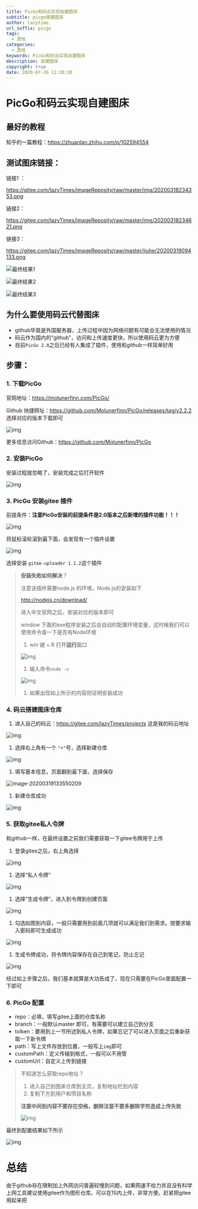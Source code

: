 ```yaml
---
title: PicGo和码云实现自建图床
subtitle: picgo搭建图床
author: lazytime
url_suffix: picgo
tags:
  - 其他
categories:
  - 其他
keywords: PicGo和码云实现自建图床
description: 自建图床
copyright: true
date: 2020-07-26 11:30:10
---
```


# PicGo和码云实现自建图床

## 最好的教程

知乎的一篇教程：https://zhuanlan.zhihu.com/p/102594554

## 测试图床链接：

链接1 ：

https://gitee.com/lazyTimes/imageReposity/raw/master/img/20200318234353.png

链接2：

https://gitee.com/lazyTimes/imageReposity/raw/master/img/20200318234621.png

链接3：

https://gitee.com/lazyTimes/imageReposity/raw/master/jiuhe/20200319094133.png

![最终结果1](https://gitee.com/lazyTimes/imageReposity/raw/master/img/20200318234353.png?ynotemdtimestamp=1595729096959)

![最终结果2](https://gitee.com/lazyTimes/imageReposity/raw/master/img/20200318234621.png?ynotemdtimestamp=1595729096959)

![最终结果3](https://gitee.com/lazyTimes/imageReposity/raw/master/jiuhe/20200319094133.png?ynotemdtimestamp=1595729096959)

<!-- more -->

## 为什么要使用码云代替图床

- github毕竟是外国服务器，上传过程中因为网络问题有可能会无法使用的情况
- 码云作为国内的“github”，访问和上传速度更快，所以使用码云更为方便
- 目前`PicGo 2.0`之后已经有人集成了插件，使用和github一样简单好用

## 步骤：

### 1. 下载PicGo

官网地址：https://molunerfinn.com/PicGo/

Github 快捷网址：https://github.com/Molunerfinn/PicGo/releases/tag/v2.2.2 选择对应的版本下载即可

![img](https://gitee.com/lazyTimes/imageReposity/raw/master/jiuhe/20200319131933.png?ynotemdtimestamp=1595729096959)

更多信息访问Github：https://github.com/Molunerfinn/PicGo

### 2. 安装PicGo

安装过程就忽略了，安装完成之后打开软件

![img](https://gitee.com/lazyTimes/imageReposity/raw/master/jiuhe/20200319132027.png?ynotemdtimestamp=1595729096959)

### 3. PicGo 安装gitee 插件

前提条件：**注意PicGo安装的前提条件是2.0版本之后新增的插件功能！！！**

![img](https://gitee.com/lazyTimes/imageReposity/raw/master/jiuhe/20200319132225.png?ynotemdtimestamp=1595729096959)

将鼠标滚轮滚到最下面，会发现有一个插件设置

![img](https://gitee.com/lazyTimes/imageReposity/raw/master/jiuhe/20200319132358.png?ynotemdtimestamp=1595729096959)

选择安装 `gitee-uploader 1.1.2`这个插件

> **安装失败如何解决**？
>
> 注意该插件需要node.js 的环境，Node.js的安装如下
>
> http://nodejs.cn/download/
>
> 进入中文官网之后，安装对应的版本即可
>
> window 下面的exe程序安装之后会自动的配置环境变量，这时候我们可以使用命令查一下是否有Node环境
>
> 1. win 键 + R 打开**运行**窗口
>
> ![img](https://gitee.com/lazyTimes/imageReposity/raw/master/jiuhe/20200319132719.png?ynotemdtimestamp=1595729096959)
>
> 1. 输入命令`node -v`
>
> ![img](https://gitee.com/lazyTimes/imageReposity/raw/master/jiuhe/20200319132750.png?ynotemdtimestamp=1595729096959)
>
> 1. 如果出现如上所示的内容则证明安装成功

### 4. 码云搭建图床仓库

1. 进入自己的码云：https://gitee.com/lazyTimes/projects 这是我的码云地址

![img](https://gitee.com/lazyTimes/imageReposity/raw/master/jiuhe/20200319133220.png?ynotemdtimestamp=1595729096959)

1. 选择右上角有一个 `"+"`号，选择新建仓库

![img](https://gitee.com/lazyTimes/imageReposity/raw/master/jiuhe/20200319133327.png?ynotemdtimestamp=1595729096959)

1. 填写基本信息，页面翻到最下面，选择保存

![image-20200319133550209](http://null/)

1. 新建仓库成功

![img](https://gitee.com/lazyTimes/imageReposity/raw/master/jiuhe/20200319133836.png?ynotemdtimestamp=1595729096959)

### 5. 获取gitee私人令牌

和github一样，在最终设置之前我们需要获取一下gitee令牌用于上传

1. 登录gitee之后，右上角选择

![img](https://gitee.com/lazyTimes/imageReposity/raw/master/img/20200319214555.png?ynotemdtimestamp=1595729096959)

1. 选择“私人令牌”

![img](https://gitee.com/lazyTimes/imageReposity/raw/master/img/20200319214625.png?ynotemdtimestamp=1595729096959)

1. 选择“生成令牌”，进入到令牌到创建页面

![img](https://gitee.com/lazyTimes/imageReposity/raw/master/img/20200319214721.png?ynotemdtimestamp=1595729096959)

1. 勾选如图到内容，一般只需要用到前面几项就可以满足我们到需求。按要求输入密码即可生成成功

![img](https://gitee.com/lazyTimes/imageReposity/raw/master/img/20200319214905.png?ynotemdtimestamp=1595729096959)

1. 生成令牌成功，将令牌内容保存在自己到笔记，防止忘记

![img](https://gitee.com/lazyTimes/imageReposity/raw/master/img/20200319215102.png?ynotemdtimestamp=1595729096959)

经过如上步骤之后，我们基本就算是大功告成了，现在只需要在PicGo里面配置一下即可

### 6. PicGo 配置

- repo：必填，填写gitee上面的仓库名称
- branch：一般默认master 即可，有需要可以建立自己到分支
- tolken：要用到上一节所述到私人令牌，如果忘记了可以进入页面之后重新获取一下新令牌
- path：写上文件存放到位置，一般写上`img`即可
- customPath：定义传输到格式，一般可以不用管
- customUrl：自定义上传到链接

> 不知道怎么获取repo地址？
>
> 1. 进入自己到图床仓库到主页，复制地址栏到内容
> 2. 复制下方到用户和项目名称
>
> **注意中间到内容不要存在空格，删除注意不要多删除字符造成上传失败**
>
> ![img](https://gitee.com/lazyTimes/imageReposity/raw/master/img/20200319215400.png?ynotemdtimestamp=1595729096959)

最终到配置结果如下所示

![img](https://gitee.com/lazyTimes/imageReposity/raw/master/jiuhe/20200319131435.png?ynotemdtimestamp=1595729096959)

# 总结

由于github存在限制加上外网访问普遍较慢到问题，如果网速不给力并且没有科学上网工具建议使用gitee作为图形仓库。可以在1S内上传，非常方便。赶紧把gitee用起来把